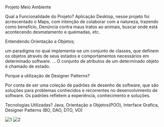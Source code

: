 Projeto Meio Ambiente

Qual a Funcionalidade do Projeto?
 Aplicação Desktop, nesse projeto foi acrescentado o Maps, com intenção
de colaborar com a natureza, trazendo como benefício, Denúncia contra maus tratos
ao animais, buscar onde está acontecendo desmatamento e
queimadas, etc.



Entendendo Orientação a Objetos;

um paradigma no qual implementa-se um conjunto de classes, que definem os objetos através de seus estados e comportamentos necessários em determinado software. ... O conjunto de atributos de um determinado objeto é chamado de estado.





Porque a utilização de Designer Patterns?

Por conta de ser uma coleção de padrões de desenho de software, que são soluções para problemas conhecidos e recorrentes no desenvolvimento de software.  Os padrões refletem a experiência, conhecimento e soluções.






Tecnologias Utilizadas?
Java, Orientação a Objetos(POO),  Interface Grafica, Designer Patterns (BO, DAO, DTO, VO)


![1](https://user-images.githubusercontent.com/67131323/98491109-8de0ae80-2212-11eb-8694-4d6dbe7d623f.png)
![2](https://user-images.githubusercontent.com/67131323/98491116-920ccc00-2212-11eb-8e25-c9813c701aaa.png)
